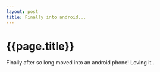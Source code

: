 ```yaml
---
layout: post
title: Finally into android...
--- 
```




 {{page.title}}
======================================================




<p>Finally after so long moved into an android phone! Loving it..</p>